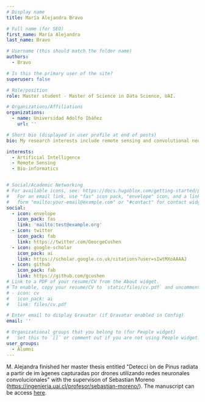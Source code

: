```yaml
---
# Display name
title: María Alejandra Bravo

# Full name (for SEO)
first_name: María Alejandra
last_name: Bravo

# Username (this should match the folder name)
authors:
  - Bravo

# Is this the primary user of the site?
superuser: false

# Role/position
role: Master student - Master of Science in Data Science, UAI. 

# Organizations/Affiliations
organizations:
  - name: Universidad Adolfo Ibáñez
    url: ''

# Short bio (displayed in user profile at end of posts)
bio: My research interests include remote sensing and convolutional neural networks.

interests:
  - Artificial Intelligence
  - Remote Sensing
  - Bio-informatics


# Social/Academic Networking
# For available icons, see: https://docs.hugoblox.com/getting-started/page-builder/#icons
#   For an email link, use "fas" icon pack, "envelope" icon, and a link in the
#   form "mailto:your-email@example.com" or "#contact" for contact widget.
social:
  - icon: envelope
    icon_pack: fas
    link: 'mailto:test@example.org'
  - icon: twitter
    icon_pack: fab
    link: https://twitter.com/GeorgeCushen
  - icon: google-scholar
    icon_pack: ai
    link: https://scholar.google.co.uk/citations?user=sIwtMXoAAAAJ
  - icon: github
    icon_pack: fab
    link: https://github.com/gcushen
# Link to a PDF of your resume/CV from the About widget.
# To enable, copy your resume/CV to `static/files/cv.pdf` and uncomment the lines below.
# - icon: cv
#   icon_pack: ai
#   link: files/cv.pdf

# Enter email to display Gravatar (if Gravatar enabled in Config)
email: ''

# Organizational groups that you belong to (for People widget)
#   Set this to `[]` or comment out if you are not using People widget.
user_groups:
  - Alumni
---
```


M. Alejandra finished her master thesis entitled "Detecci  ́on de Pinus radiata a partir de im  ́agenes capturadas por drones utilizando redes neuronales convolucionales" with the supervison of Sebastian Moreno (https://ingenieria.uai.cl/profesor/sebastian-moreno/). The manuscript can be access [here](https://drive.google.com/file/d/1-p9pdRN4fQx7-DCaLf8lcIIHDoWDOezv/view?usp=sharing).
